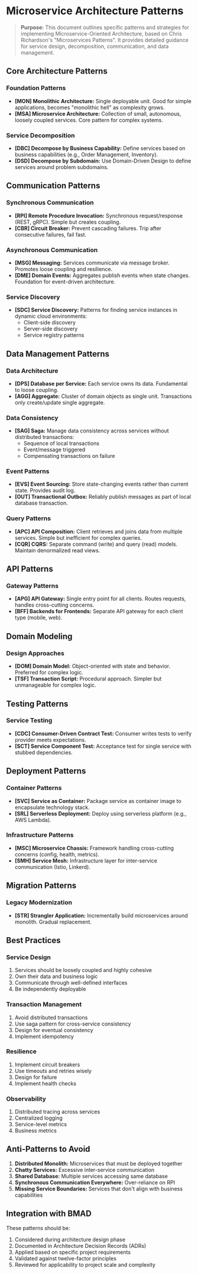 # Microservice Architecture Patterns

> **Purpose:** This document outlines specific patterns and strategies for implementing Microservice-Oriented Architecture, based on Chris Richardson's "Microservices Patterns". It provides detailed guidance for service design, decomposition, communication, and data management.

## Core Architecture Patterns

### Foundation Patterns
- **[MON] Monolithic Architecture:** Single deployable unit. Good for simple applications, becomes "monolithic hell" as complexity grows.
- **[MSA] Microservice Architecture:** Collection of small, autonomous, loosely coupled services. Core pattern for complex systems.

### Service Decomposition
- **[DBC] Decompose by Business Capability:** Define services based on business capabilities (e.g., Order Management, Inventory).
- **[DSD] Decompose by Subdomain:** Use Domain-Driven Design to define services around problem subdomains.

## Communication Patterns

### Synchronous Communication
- **[RPI] Remote Procedure Invocation:** Synchronous request/response (REST, gRPC). Simple but creates coupling.
- **[CBR] Circuit Breaker:** Prevent cascading failures. Trip after consecutive failures, fail fast.

### Asynchronous Communication
- **[MSG] Messaging:** Services communicate via message broker. Promotes loose coupling and resilience.
- **[DME] Domain Events:** Aggregates publish events when state changes. Foundation for event-driven architecture.

### Service Discovery
- **[SDC] Service Discovery:** Patterns for finding service instances in dynamic cloud environments:
  - Client-side discovery
  - Server-side discovery
  - Service registry patterns

## Data Management Patterns

### Data Architecture
- **[DPS] Database per Service:** Each service owns its data. Fundamental to loose coupling.
- **[AGG] Aggregate:** Cluster of domain objects as single unit. Transactions only create/update single aggregate.

### Data Consistency
- **[SAG] Saga:** Manage data consistency across services without distributed transactions:
  - Sequence of local transactions
  - Event/message triggered
  - Compensating transactions on failure

### Event Patterns
- **[EVS] Event Sourcing:** Store state-changing events rather than current state. Provides audit log.
- **[OUT] Transactional Outbox:** Reliably publish messages as part of local database transaction.

### Query Patterns
- **[APC] API Composition:** Client retrieves and joins data from multiple services. Simple but inefficient for complex queries.
- **[CQR] CQRS:** Separate command (write) and query (read) models. Maintain denormalized read views.

## API Patterns

### Gateway Patterns
- **[APG] API Gateway:** Single entry point for all clients. Routes requests, handles cross-cutting concerns.
- **[BFF] Backends for Frontends:** Separate API gateway for each client type (mobile, web).

## Domain Modeling

### Design Approaches
- **[DOM] Domain Model:** Object-oriented with state and behavior. Preferred for complex logic.
- **[TSF] Transaction Script:** Procedural approach. Simpler but unmanageable for complex logic.

## Testing Patterns

### Service Testing
- **[CDC] Consumer-Driven Contract Test:** Consumer writes tests to verify provider meets expectations.
- **[SCT] Service Component Test:** Acceptance test for single service with stubbed dependencies.

## Deployment Patterns

### Container Patterns
- **[SVC] Service as Container:** Package service as container image to encapsulate technology stack.
- **[SRL] Serverless Deployment:** Deploy using serverless platform (e.g., AWS Lambda).

### Infrastructure Patterns
- **[MSC] Microservice Chassis:** Framework handling cross-cutting concerns (config, health, metrics).
- **[SMH] Service Mesh:** Infrastructure layer for inter-service communication (Istio, Linkerd).

## Migration Patterns

### Legacy Modernization
- **[STR] Strangler Application:** Incrementally build microservices around monolith. Gradual replacement.

## Best Practices

### Service Design
1. Services should be loosely coupled and highly cohesive
2. Own their data and business logic
3. Communicate through well-defined interfaces
4. Be independently deployable

### Transaction Management
1. Avoid distributed transactions
2. Use saga pattern for cross-service consistency
3. Design for eventual consistency
4. Implement idempotency

### Resilience
1. Implement circuit breakers
2. Use timeouts and retries wisely
3. Design for failure
4. Implement health checks

### Observability
1. Distributed tracing across services
2. Centralized logging
3. Service-level metrics
4. Business metrics

## Anti-Patterns to Avoid

1. **Distributed Monolith:** Microservices that must be deployed together
2. **Chatty Services:** Excessive inter-service communication
3. **Shared Database:** Multiple services accessing same database
4. **Synchronous Communication Everywhere:** Over-reliance on RPI
5. **Missing Service Boundaries:** Services that don't align with business capabilities

## Integration with BMAD

These patterns should be:
1. Considered during architecture design phase
2. Documented in Architecture Decision Records (ADRs)
3. Applied based on specific project requirements
4. Validated against twelve-factor principles
5. Reviewed for applicability to project scale and complexity